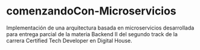 # comenzandoCon-Microservicios
 Implementación de una arquitectura basada en microservicios desarrollada
 para entrega parcial de la materia Backend II del segundo track de la
 carrera Certified Tech Developer en Digital House.
